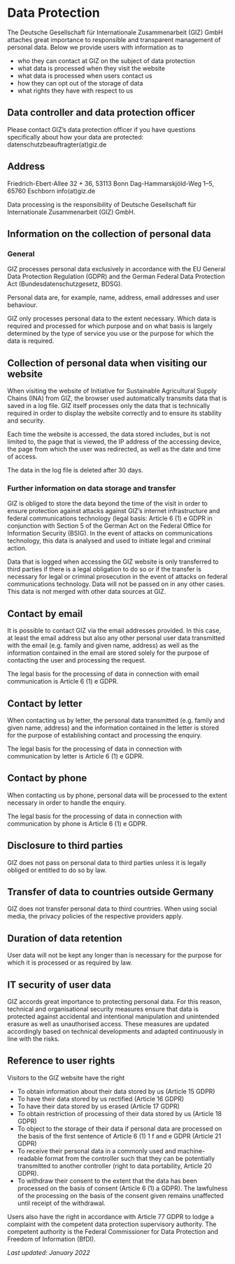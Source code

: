 # Data Protection

The Deutsche Gesellschaft für Internationale Zusammenarbeit (GIZ) GmbH attaches great importance to responsible and transparent management of personal data. Below we provide users with information as to

- who they can contact at GIZ on the subject of data protection
- what data is processed when they visit the website
- what data is processed when users contact us
- how they can opt out of the storage of data
- what rights they have with respect to us

## Data controller and data protection officer

Please contact GIZ’s data protection officer if you have questions specifically about how your data are protected:
datenschutzbeauftragter(at)giz.de

## Address
Friedrich-Ebert-Allee 32 + 36, 53113 Bonn
Dag-Hammarskjöld-Weg 1–5, 65760 Eschborn
info(at)giz.de

Data processing is the responsibility of Deutsche Gesellschaft für Internationale Zusammenarbeit (GIZ) GmbH.

## Information on the collection of personal data

### General
GIZ processes personal data exclusively in accordance with the EU General Data Protection Regulation (GDPR) and the German Federal Data Protection Act (Bundesdatenschutzgesetz, BDSG).

Personal data are, for example, name, address, email addresses and user behaviour.

GIZ only processes personal data to the extent necessary. Which data is required and processed for which purpose and on what basis is largely determined by the type of service you use or the purpose for which the data is required. 

## Collection of personal data when visiting our website
When visiting the website of Initiative for Sustainable Agricultural Supply Chains (INA) from GIZ, the browser used automatically transmits data that is saved in a log file. GIZ itself processes only the data that is technically required in order to display the website correctly and to ensure its stability and security.

Each time the website is accessed, the data stored includes, but is not limited to, the page that is viewed, the IP address of the accessing device, the page from which the user was redirected, as well as the date and time of access.

The data in the log file is deleted after 30 days.

### Further information on data storage and transfer
GIZ is obliged to store the data beyond the time of the visit in order to ensure protection against attacks against GIZ’s internet infrastructure and federal communications technology (legal basis: Article 6 (1) e GDPR in conjunction with Section 5 of the German Act on the Federal Office for Information Security (BSIG). In the event of attacks on communications technology, this data is analysed and used to initiate legal and criminal action.

Data that is logged when accessing the GIZ website is only transferred to third parties if there is a legal obligation to do so or if the transfer is necessary for legal or criminal prosecution in the event of attacks on federal communications technology. Data will not be passed on in any other cases. This data is not merged with other data sources at GIZ.

## Contact by email
It is possible to contact GIZ via the email addresses provided. In this case, at least the email address but also any other personal user data transmitted with the email (e.g. family and given name, address) as well as the information contained in the email are stored solely for the purpose of contacting the user and processing the request.

The legal basis for the processing of data in connection with email communication is Article 6 (1) e GDPR.

## Contact by letter
When contacting us by letter, the personal data transmitted (e.g. family and given name, address) and the information contained in the letter is stored for the purpose of establishing contact and processing the enquiry.

The legal basis for the processing of data in connection with communication by letter is Article 6 (1) e GDPR.

## Contact by phone
When contacting us by phone, personal data will be processed to the extent necessary in order to handle the enquiry.

The legal basis for the processing of data in connection with communication by phone is Article 6 (1) e GDPR.

## Disclosure to third parties
GIZ does not pass on personal data to third parties unless it is legally obliged or entitled to do so by law.

## Transfer of data to countries outside Germany
GIZ does not transfer personal data to third countries. When using social media, the privacy policies of the respective providers apply.

## Duration of data retention
User data will not be kept any longer than is necessary for the purpose for which it is processed or as required by law.

## IT security of user data
GIZ accords great importance to protecting personal data. For this reason, technical and organisational security measures ensure that data is protected against accidental and intentional manipulation and unintended erasure as well as unauthorised access. These measures are updated accordingly based on technical developments and adapted continuously in line with the risks.

## Reference to user rights
Visitors to the GIZ website have the right

- To obtain information about their data stored by us (Article 15 GDPR)
- To have their data stored by us rectified (Article 16 GDPR)
- To have their data stored by us erased (Article 17 GDPR)
- To obtain restriction of processing of their data stored by us (Article 18 GDPR)
- To object to the storage of their data if personal data are processed on the basis of the first sentence of Article 6 (1) 1 f and e GDPR (Article 21 GDPR)
- To receive their personal data in a commonly used and machine-readable format from the controller such that they can be potentially transmitted to another controller (right to data portability, Article 20 GDPR).
- To withdraw their consent to the extent that the data has been processed on the basis of consent (Article 6 (1) a GDPR). The lawfulness of the processing on the basis of the consent given remains unaffected until receipt of the withdrawal.

Users also have the right in accordance with Article 77 GDPR to lodge a complaint with the competent data protection supervisory authority. The competent authority is the Federal Commissioner for Data Protection and Freedom of Information (BfDI).

*Last updated: January 2022*
